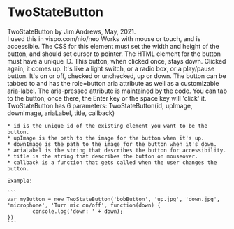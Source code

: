 # TwoStateButton

 TwoStateButton by Jim Andrews, May, 2021.  
 I used this in vispo.com/nio/neo
 Works with mouse or touch, and is accessible. The CSS for this element must 
 set the width and height of the button, and should set cursor to pointer. 
 The HTML element for the button must have a unique ID. This button, when 
 clicked once, stays down. Clicked again, it comes up. It's like a light 
 switch, or a radio box, or a play/pause button. It's on or off, checked or 
 unchecked, up or down. The button can be tabbed to and has the role=button
 aria attribute as well as a customizable aria-label. The aria-pressed attribute
 is maintained by the code. You can tab to the button; once there, the Enter
 key or the space key will 'click' it. TwoStateButton has 6 parameters:
 TwoStateButton(id, upImage, downImage, ariaLabel, title, callback)
    
    * id is the unique id of the existing element you want to be the button.
    * upImage is the path to the image for the button when it's up.
    * downImage is the path to the image for the button when it's down.
    * ariaLabel is the string that describes the button for accessibility.
    * title is the string that describes the button on mouseover.
    * callback is a function that gets called when the user changes the button.
    
    Example:
    
    ```
    var myButton = new TwoStateButton('bobButton', 'up.jpg', 'down.jpg', 'microphone', 'Turn mic on/off', function(down) {
            console.log('down: ' + down);
    })
    ```
